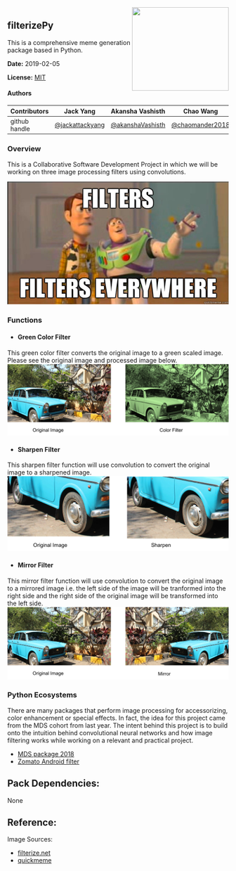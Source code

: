 <img src="https://filterize.net/wp-content/uploads/2018/02/logo_text_bottom-2.png" align="right" height="190" width="220"/>

## filterizePy
This is a comprehensive meme generation package based in Python.

**Date:** 2019-02-05

**License:** [MIT](https://opensource.org/licenses/MIT)

#### Authors

|Contributors |Jack Yang| Akansha Vashisth |Chao Wang|
|---|---|---|----|
|github handle|[@jackattackyang](https://github.com/jackattackyang)|[@akanshaVashisth](https://github.com/akanshaVashisth)|[@chaomander2018](https://github.com/chaomander2018)|

### Overview

This is a Collaborative Software Development Project in which we will be working on three image processing filters using convolutions.

![theme](img/theme.png)
### Functions

- #### Green Color Filter
This green color filter converts the original image to a green scaled image.
Please see the original image and processed image below.
![insert green filter before and after](img/color_filter.png)

- #### Sharpen Filter
This sharpen filter function will use convolution to convert the original image to a sharpened image.
![insert a cropped image before and after](img/sharpen.png)


- #### Mirror Filter
This mirror filter function will use convolution to convert the original image to a mirrored image i.e. the left side of the image will be tranformed into the right side and the right side of the original image will be transformed into the left side.
![insert flag image before and after](img/mirror.png)


### Python Ecosystems
There are many packages that perform image processing for accessorizing, color enhancement or special effects. In fact, the idea for this project came from the MDS cohort from last year. The intent behind this project is to build onto the intuition behind convolutional neural networks and how image filtering works while working on a relevant and practical project.
* [MDS package 2018](https://github.com/UBC-MDS/InstaR/tree/v4.0)
* [Zomato Android filter](https://github.com/Zomato/AndroidPhotoFilters)

## Pack Dependencies:
None


## Reference:
Image Sources:
- [filterize.net](https://filterize.net/wp-content/uploads/2018/02/logo_text_bottom-2.png)
- [quickmeme](http://www.quickmeme.com/img/2f/2f516b33efd7251b57bad254f1688131458e13d005972810676ea9622a6c4d29.jpg)
